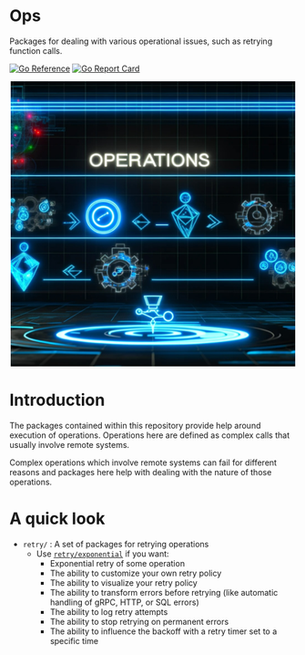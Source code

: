 # Ops

Packages for dealing with various operational issues, such as retrying function calls.

[![Go Reference](https://pkg.go.dev/badge/github.com/gostdlib/ops/ops.svg)](https://pkg.go.dev/github.com/gostdlib/ops/)
[![Go Report Card](https://goreportcard.com/badge/github.com/gostdlib/ops)](https://goreportcard.com/report/github.com/gostdlib/ops)

<p align="center">
  <img src="./docs/imgs/ops.jpeg"  width="500">
</p>

# Introduction

The packages contained within this repository provide help around execution of operations. Operations here are defined as complex calls that usually involve remote systems.

Complex operations which involve remote systems can fail for different reasons and packages here help with dealing with the nature of those operations.

# A quick look

- `retry/` : A set of packages for retrying operations
  - Use [`retry/exponential`](https://pkg.go.dev/github.com/gostdlib/ops/retry/exponential) if you want:
    - Exponential retry of some operation
    - The ability to customize your own retry policy
    - The ability to visualize your retry policy
    - The ability to transform errors before retrying (like automatic handling of gRPC, HTTP, or SQL errors)
    - The ability to log retry attempts
    - The ability to stop retrying on permanent errors
    - The ability to influence the backoff with a retry timer set to a specific time
